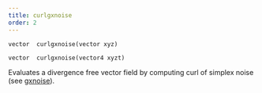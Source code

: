 ```yaml
---
title: curlgxnoise
order: 2
---
```

`vector  curlgxnoise(vector xyz)`

`vector  curlgxnoise(vector4 xyzt)`

Evaluates a divergence free vector field by computing curl of simplex noise
(see [gxnoise](gxnoise.html "Evaluates a simplex noise field.")).
